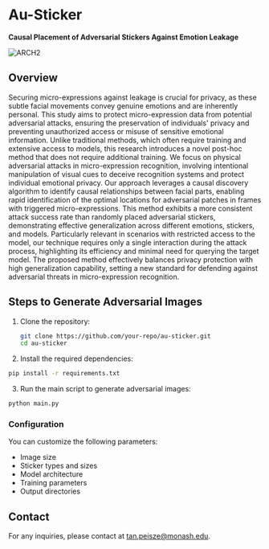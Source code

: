 # Au-Sticker

**Causal Placement of Adversarial Stickers Against Emotion Leakage**

![ARCH2](https://github.com/user-attachments/assets/4ff34eb8-89b8-433e-acd1-60fc3bd308e1)

## Overview

Securing micro-expressions against leakage is crucial for privacy, as these subtle facial movements convey genuine emotions and are inherently personal. This study aims to protect micro-expression data from potential adversarial attacks, ensuring the preservation of individuals' privacy and preventing unauthorized access or misuse of sensitive emotional information. Unlike traditional methods, which often require training and extensive access to models, this research introduces a novel post-hoc method that does not require additional training. We focus on physical adversarial attacks in micro-expression recognition, involving intentional manipulation of visual cues to deceive recognition systems and protect individual emotional privacy. Our approach leverages a causal discovery algorithm to identify causal relationships between facial parts, enabling rapid identification of the optimal locations for adversarial patches in frames with triggered micro-expressions. This method exhibits a more consistent attack success rate than randomly placed adversarial stickers, demonstrating effective generalization across different emotions, stickers, and models. Particularly relevant in scenarios with restricted access to the model, our technique requires only a single interaction during the attack process, highlighting its efficiency and minimal need for querying the target model. The proposed method effectively balances privacy protection with high generalization capability, setting a new standard for defending against adversarial threats in micro-expression recognition.


## Steps to Generate Adversarial Images

1. Clone the repository:

   ```bash
   git clone https://github.com/your-repo/au-sticker.git
   cd au-sticker
   ```
   
2. Install the required dependencies:

  ```bash
  pip install -r requirements.txt
  ```

3. Run the main script to generate adversarial images:

  ```bash
  python main.py
```

### Configuration

You can customize the following parameters:
- Image size
- Sticker types and sizes
- Model architecture
- Training parameters
- Output directories

## Contact
For any inquiries, please contact at tan.peisze@monash.edu.

